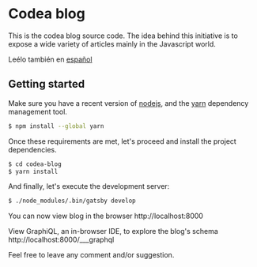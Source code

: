 # Codea blog

This is the codea blog source code. The idea behind this initiative is to expose
a wide variety of articles mainly in the Javascript world. 

Leélo también en [español](README.es.md)

## Getting started

Make sure you have a recent version of [nodejs](https://nodejs.org), and the
[yarn](https://yarnpkg.com) dependency management tool.

```sh
$ npm install --global yarn
```

Once these requirements are met, let's proceed and install the project dependencies.

```sh
$ cd codea-blog
$ yarn install
```

And finally, let's execute the development server:

```sh
$ ./node_modules/.bin/gatsby develop
```

You can now view blog in the browser http://localhost:8000

View GraphiQL, an in-browser IDE, to explore the blog's schema http://localhost:8000/___graphql


Feel free to leave any comment and/or suggestion.
